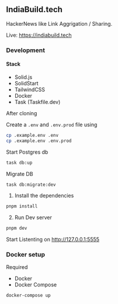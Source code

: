 ## IndiaBuild.tech

HackerNews like Link Aggrigation / Sharing.

Live: https://indiabuild.tech

### Development

#### Stack

- Solid.js
- SolidStart
- TailwindCSS
- Docker
- Task (Taskfile.dev)

After cloning

Create a `.env` and `.env.prod` file using

```bash
cp .example.env .env
cp .example.env .env.prod
```

Start Postgres db

```bash
task db:up
```

Migrate DB

```bash
task db:migrate:dev
```

1. Install the dependencies

```bash
pnpm install
```

2. Run Dev server

```bash
pnpm dev
```

Start Listenting on http://127.0.0.1:5555

### Docker setup

Required

- Docker
- Docker Compose

```bash
docker-compose up
```
